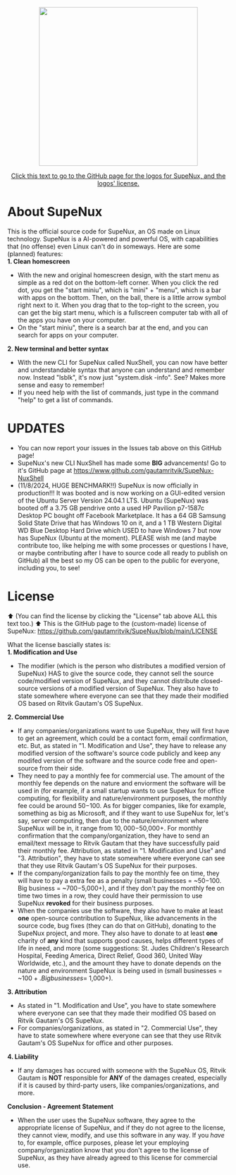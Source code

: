 <p align="center">
  <img width="360" height="360" src=https://github.com/user-attachments/assets/30712fd6-c094-474d-8560-85ccfb2ae7be>
</p>

<p align="center">
  <a href="https://github.com/gautamritvik/SupeNux-Logos">Click this text to go to the GitHub page for the logos for SupeNux, and the logos' license.</a>
</p>

# About SupeNux
This is the official source code for SupeNux, an OS made on Linux technology. SupeNux is a AI-powered and powerful OS, with capabilities that (no offense) even Linux can't do in someways. Here are some (planned) features:         
**1. Clean homescreen**
- With the new and original homescreen design, with the start menu as simple as a red dot on the bottom-left corner. When you click the red dot, you get the "start miniu", which is "mini" + "menu", which is a bar with apps on the bottom. Then, on the ball, there is a little arrow symbol right next to it. When you drag that to the top-right to the screen, you can get the big start menu, which is a fullscreen computer tab with all of the apps you have on your computer.
- On the "start miniu",  there is a search bar at the end, and you can search for apps on your computer.

**2. New terminal and better syntax**
- With the new CLI for SupeNux called NuxShell, you can now have better and understandable syntax that anyone can understand and remember now. Instead "lsblk", it's now just "system.disk -info". See? Makes more sense and easy to remember!
- If you need help with the list of commands, just type in the command "help" to get a list of commands. 

# UPDATES
- You can now report your issues in the Issues tab above on this GitHub page!
- SupeNux's new CLI NuxShell has made some **BIG** advancements! Go to it's GitHub page at https://www.github.com/gautamritvik/SupeNux-NuxShell
- (11/8/2024, HUGE BENCHMARK!!) SupeNux is now officially in production!!! It was booted and is now working on a GUI-edited version of the Ubuntu Server Version 24.04.1 LTS. Ubuntu (SupeNux) was booted off a 3.75 GB pendrive onto a used HP Pavilion p7-1587c Desktop PC bought off Facebook Marketplace. It has a 64 GB Samsung Solid State Drive that has Windows 10 on it, and a 1 TB Western Digital WD Blue Desktop Hard Drive which USED to have Windows 7 but now has SupeNux (Ubuntu at the moment). PLEASE wish me (and maybe contribute too, like helping me with some processes or questions I have, or maybe contributing after I have to source code all ready to publish on GitHub) all the best so my OS can be open to the public for everyone, including you, to see!
# License
⬆️ (You can find the license by clicking the "License" tab above ALL this text too.) ⬆️
This is the GitHub page to the (custom-made) license of SupeNux: https://github.com/gautamritvik/SupeNux/blob/main/LICENSE

What the license bascially states is:     
**1. Modification and Use**
- The modifier (which is the person who distributes a modified version of SupeNux) HAS to give the source code, they cannot sell the source code/modified version of SupeNux, and they cannot distribute closed-source versions of a modified version of SupeNux. They also have to state somewhere where everyone can see that they made their modified OS based on Ritvik Gautam's OS SupeNux.
    
**2. Commercial Use**
- If any companies/organizations want to use SupeNux, they will first have to get an agreement, which could be a contact form, email confirmation, etc. But, as stated in "1. Modification and Use", they have to release any modified version of the software's source code publicly and keep any modifed version of the software and the source code free and open-source from their side.
- They need to pay a monthly fee for commercial use. The amount of the monthly fee depends on the nature and enviorment the software will be used in (for example, if a small startup wants to use SupeNux for office computing, for flexibility and nature/environment purposes, the monthly fee could be around $50-$100. As for bigger companies, like for example, something as big as Microsoft, and if they want to use SupeNux for, let's say, server computing, then due to the nature/environment where SupeNux will be in, it range from $10,000-$50,000+. For monthly confirmation that the company/organization, they have to send an email/text message to Ritvik Gautam that they have successfully paid their monthly fee. Attribution, as stated in "1. Modification and Use" and "3. Attribution", they have to state somewhere where everyone can see that they use Ritvik Gautam's OS SupeNux for their purposes.
- If the company/organization fails to pay the monthly fee on time, they will have to pay a extra fee as a penalty (small businesses = ~$50-$100. Big business = ~$700-$5,000+), and if they don't pay the monthly fee on time two times in a row, they could have their permission to use SupeNux **revoked** for their business purposes.
- When the companies use the software, they also have to make at least **one** open-source contribution to SupeNux, like advancements in the source code, bug fixes (they can do that on GitHub), donating to the SupeNux project, and more. They also have to donate to at least **one** charity of **any** kind that supports good causes, helps different types of life in need, and more (some suggestions: St. Judes Children's Research Hospital, Feeding America, Direct Relief, Good 360, United Way Worldwide, etc.), and the amount they have to donate depends on the nature and environment SupeNux is being used in (small businesses = ~$100+. Big businesses = ~$1,000+).
    
**3. Attribution**
- As stated in "1. Modification and Use", you have to state somewhere where everyone can see that they made their modified OS based on Ritvik Gautam's OS SupeNux.
- For companies/organizations, as stated in "2. Commercial Use", they have to state somewhere where everyone can see that they use Ritvik Gautam's OS SupeNux for office and other purposes.
    
**4. Liability**
- If any damages has occured with someone with the SupeNux OS, Ritvik Gautam is **NOT** responsible for **ANY** of the damages created, especially if it is caused by third-party users, like companies/organizations, and more.

**Conclusion - Agreement Statement**
- When the user uses the SupeNux software, they agree to the appropriate license of SupeNux, and if they do not agree to the license, they cannot view, modify, and use this software in any way. If you *have* to, for example, office purposes, please let your employing company/organization know that you don't agree to the license of SupeNux, as they have already agreed to this license for commercial use.

